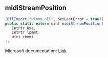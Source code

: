 ## midiStreamPosition

```csharp
[DllImport("winmm.dll", SetLastError = true)]
public static extern uint midiStreamPosition(
   IntPtr hms,
   IntPtr lpmmt,
   uint cbmmt
);
```

Microsoft documentation: [Link](https://learn.microsoft.com/en-us/windows/win32/api/mmeapi/nf-mmeapi-midistreamposition)
